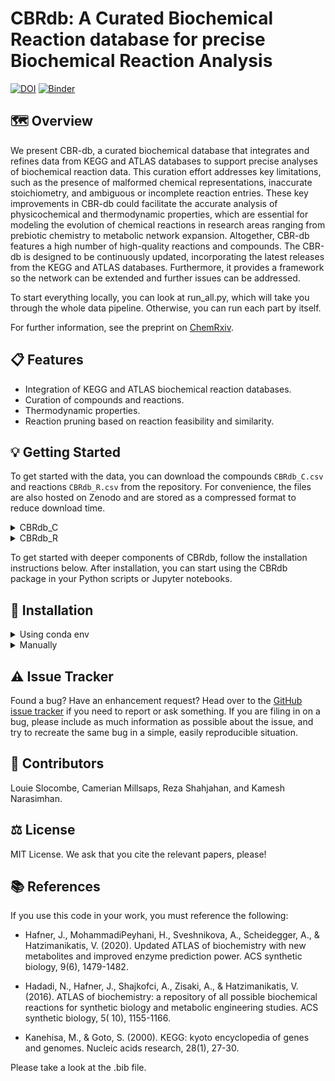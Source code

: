 # CBRdb: A Curated Biochemical Reaction database for precise Biochemical Reaction Analysis

[![DOI](https://zenodo.org/badge/804095458.svg)](https://doi.org/10.5281/zenodo.14948472) [![Binder](https://mybinder.org/badge_logo.svg)](https://mybinder.org/v2/gh/ELIFE-ASU/CBRdb/HEAD)

## 🗺️ Overview

We present CBR-db, a curated biochemical database that integrates and refines data from KEGG and ATLAS databases to
support precise analyses of biochemical reaction data. This curation effort addresses key limitations, such as the
presence of malformed chemical representations, inaccurate stoichiometry, and ambiguous or incomplete reaction entries.
These key improvements in CBR-db could facilitate the accurate analysis of physicochemical and thermodynamic properties,
which are essential for modeling the evolution of chemical reactions in research areas ranging from prebiotic chemistry
to metabolic network expansion. Altogether, CBR-db features a high number of high-quality reactions and compounds. The
CBR-db is designed to be continuously updated, incorporating the latest releases from the KEGG and ATLAS databases.
Furthermore, it provides a framework so the network can be extended and further issues can be addressed.

To start everything locally, you can look at run_all.py, which will take you through the whole data pipeline. Otherwise,
you can run each part by itself.

For further information, see the preprint
on [ChemRxiv](https://chemrxiv.org/engage/chemrxiv/article-details/67c28c046dde43c908f7aa37).

## 📋 Features

- Integration of KEGG and ATLAS biochemical reaction databases.
- Curation of compounds and reactions.
- Thermodynamic properties.
- Reaction pruning based on reaction feasibility and similarity.

## 💡 Getting Started

To get started with the data, you can download the compounds `CBRdb_C.csv` and reactions `CBRdb_R.csv` from the
repository. For convenience, the files are also hosted on Zenodo and are stored as a compressed format to reduce
download time.

<details>
<summary>CBRdb_C</summary>
<br>

| Syntax            | Description                                                |
|-------------------|------------------------------------------------------------|
| compound_id       | Unique identifier for each compound in the CBRdb database. |
| smiles            | SMILES representation of the compound.                     |
| formula           | Molecular formula of the compound.                         |
| molecular_weight  | Molecular weight of the compound.                          |
| n_heavy_atoms     | number of heavy atoms in the compound                      |
| n_chiral_centers  | number of chiral centers in the compound.                  |
| smiles_capped     | SMILES representation with hydrogen capped R groups.       |
| inchi_capped      | InChI representation with hydrogen capped R groups.        |
| nickname          | Common alias for the compound; first name in KEGG          |
| comment           | KEGG's comments with context about the compound.           |
| wiener_index      | Wiener index of the compound.                              |
| unique_bonds      | Number of unique bonds in the compound.                    |
| spacial_score     | Spacial score of the compound.                             |
| randic_index      | Randic index of the compound.                              |
| proudfoot         | Proudfoot score of the compound.                           |
| name              | Common name of the compound.                               |
| mc2               | Molecular complexity score 2.                              |
| mc1               | Molecular complexity score 1.                              |
| kirchhoff_index   | Kirchhoff index of the compound.                           |
| kegg_type         | Type for peptide or polyketide entry.                      |
| kegg_sequence     | Sequence for peptide or polyketide entry.                  |
| kegg_reaction     | KEGG REACTION entries associated with the compound.        |
| kegg_pathway      | KEGG PATHWAY entries associated with the compound.         |
| kegg_organism     | For peptides or polyketides, KEGG organism with sequence.  |
| kegg_network      | KEGG NETWORK entries associated with the compound.         |
| kegg_mol_weight   | Molecular weight provided by KEGG.                         |
| kegg_module       | KEGG MODULE entries associated with the compound.          |
| kegg_glycan       | KEGG GLYCAN entries associated with the compound.          |
| kegg_gene         | KEGG GENES entries associated with the compound.           |
| kegg_formula      | Molecular formula provided by KEGG.                        |
| kegg_exact_mass   | Exact (single-isotope) mass provided by KEGG.              |
| kegg_enzyme       | KEGG ENZYME entries associated with the compound.          |
| kegg_drug         | KEGG DRUG entries associated with the compound.            |
| kegg_brite_full   | Full KEGG BRITE hierarchies with context, all levels.      |
| kegg_brite        | KEGG BRITE hierarchy entries associated with the compound. |
| ionization_states | Ionization states of the compound.                         |
| inchi             | InChI representation of the compound.                      |
| formal_charge     | Formal charge of the compound.                             |
| fcfp4             | FCFP4 fingerprint of the compound.                         |
| bertz             | Bertz complexity of the compound.                          |
| balaban_index     | Balaban index of the compound.                             |
| PubChem           | Linked PubChem identifiers for the compound.               |
| PDB_CCD           | Linked PDB CCD identifiers for the compound.               |
| NIKKAJI           | Linked NIKKAJI identifiers for the compound.               |
| LIPIDMAPS         | Linked LIPIDMAPS identifiers for the compound.             |
| KNApSAcK          | Linked KNApSAcK identifiers for the compound.              |
| Drug_group        | Linked KEGG DGROUP entries for the compound.               |
| ChEBI             | Linked ChEBI identifiers for the compound.                 |
| CAS               | Linked CAS identifiers for the compound.                   |
| ATC_code          | Linked ATC codes of the compound.                          |
| CBRdb_R_ids       | List of reaction IDs in CBRdb that involve this compound.  |

</details>


<details>
<summary>CBRdb_R</summary>
<br>

| Syntax                  | Description                          |
|-------------------------|--------------------------------------|
| id                      | Reaction identifier.                 |
| reaction                | Reaction equation.                   |
| ec                      | Enzyme Commission numbers.           |
| module                  | KEGG MODULE identifiers.             |
| orthology               | KEGG ORTHOLOGY identifiers.          |
| pathway                 | KEGG PATHWAY identifiers.            |
| rclass                  | KEGG RCLASS IDs & COMPOUND pairs.    |
| rhea                    | Rhea identifiers if pro.             |
| balancer_failed         | Flag: Balancer failed.               |
| bool_missing_data       | Flag: Missing structure(s).          |
| bool_var_list           | Flag: Variable in coefficients.      |
| bridgit_score           | BridgIT score for most_sim_kegg. \*  |
| comment                 | Unstructured KEGG comment field.     |
| cpd_starred             | Flag: Has starred compounds.         |
| flags                   | From CBRdb.df_of_suspect_reactions   |
| id_orig                 | Original reaction identifier(s).     |
| is_balanced_except_star | Flag: Elements balance, stars don't. |
| kegg_id                 | KEGG reaction ID. \*                 |
| most_sim_kegg           | Most similar KEGG reaction (MSK). \* |
| msk_ecs                 | ECs referenced in MSK field. \*      |
| msk_metacyc             | MetaCyc IDs in MSK field. \*         |
| msk_mnxr                | MNXref IDs in MSK field. \*          |
| msk_rhea                | RHEA IDs in MSK field. \*            |
| msk_rns                 | KEGG REACTION IDs in MSK field. \*   |
| name                    | Reaction name.                       |
| overall                 | Flag: Overall reaction (br08210).    |
| remark                  | KEGG remark.                         |
| smarts                  | SMARTS representation.               |
| CBRdb_C_ids             | Corresponding CBRdb C identifiers.   |

\* Provided by ATLAS; see [ATLAS User Guide](https://lcsb-databases.epfl.ch/pathways/atlas/files/ATLAS_UserGuide.pdf#page=6.00) for most_similar_kegg header details.
</details>

To get started with deeper components of CBRdb, follow the installation instructions below. After installation, you can
start using the CBRdb package in your Python scripts or Jupyter notebooks.

## 🔧 Installation

<details>
<summary>Using conda env</summary>
<br>

Using conda is the recommended way to install the required packages.

```
git clone https://github.com/ELIFE-ASU/CBRdb.git
```

Change into the CBRdb directory.

```
cd CBRdb
```

Create the conda environment.

```
conda env create -f environment.yml
```

Activate the conda environment.

```
conda activate cbrdb
```

Install CBRdb.

```
pip install -e .
```

If you want to install manually, follow the instructions below.
</details>

<details>
<summary>Manually</summary>
<br>

### Fresh environment

It is recommended that you start from a fresh environment to prevent issues.

```
conda create -n cbrdb_env python=3.13
```

Activate the new env.

```
conda activate cbrdb_env
```

Add the conda-forge channel.

```
conda config --env --add channels conda-forge
```

Best to make them strict

```
conda config --set channel_priority true
```

Make sure to upgrade the conda env to force the channel priority.

```
conda update conda --all -y
```

### Install the requirements

```
conda install numpy sympy matplotlib networkx pandas rdkit chempy requests urllib3 chemparse ase pymatgen -y
```

### Optional extras

The main optional extra to install is ORCA and/or MACE. You will need these if you are interested in doing ab initio
chemistry calculations.
For ORCA, head to their downloads [page](https://orcaforum.kofo.mpg.de/app.php/dlext/?view=detail&df_id=251).
For MACE, you will need to make sure you have PyTorch. Head to
the [official PyTorch installation](https://pytorch.org/get-started/locally/) instructions page. An example might look
like:

```
pip3 install torch torchvision --index-url https://download.pytorch.org/whl/cu129
```

Then, proceed to install MACE. When you first run MACE, downloading a model might take a while.

```
pip3 install mace-torch
```

MACE offers a massive speed-up on GPUs but can run on a CPU.
For more thermodynamic calculations, we use equilibrator-api.

```
conda install equilibrator-api
```

### CBR-db install

Then install CBRdb:

```
pip3 install git+https://github.com/ELIFE-ASU/CBRdb.git
```

</details>

## ⚠️ Issue Tracker

Found a bug? Have an enhancement request? Head over to the [GitHub issue
tracker](https://github.com/ELIFE-ASU/CBRdb/issues) if you need to report
or ask something. If you are filing in on a bug, please include as much
information as possible about the issue, and try to recreate the same bug
in a simple, easily reproducible situation.

## 👥 Contributors

Louie Slocombe, Camerian Millsaps, Reza Shahjahan, and Kamesh Narasimhan.

## ⚖️ License

MIT License. We ask that you cite the relevant papers, please!

## 📚 References

If you use this code in your work, you must reference the following:

- Hafner, J., MohammadiPeyhani, H., Sveshnikova, A., Scheidegger, A., & Hatzimanikatis, V. (2020). Updated ATLAS of
  biochemistry with new metabolites and improved enzyme prediction power. ACS synthetic biology, 9(6), 1479-1482.

- Hadadi, N., Hafner, J., Shajkofci, A., Zisaki, A., & Hatzimanikatis, V. (2016). ATLAS of biochemistry: a repository of
  all possible biochemical reactions for synthetic biology and metabolic engineering studies. ACS synthetic biology, 5(
  10), 1155-1166.

- Kanehisa, M., & Goto, S. (2000). KEGG: kyoto encyclopedia of genes and genomes. Nucleic acids research, 28(1), 27-30.

Please take a look at the .bib file.
